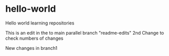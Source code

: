 # hello-world
Hello world learning repositories

This is an edit in the to main parallel branch "readme-edits"
2nd Change to check numbers of changes

New changes in branch1
